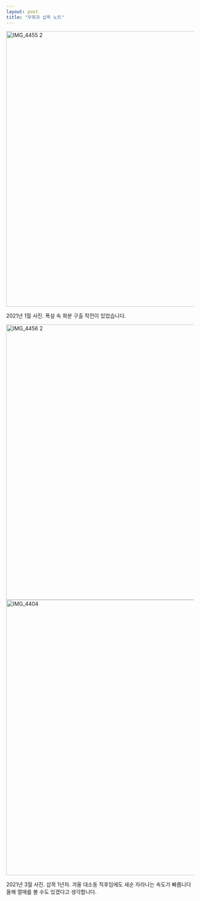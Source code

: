 ```yaml
---
layout: post
title: "무화과 삽목 노트"
---
```


<img width="740px" alt="IMG_4455 2" src="https://user-images.githubusercontent.com/81041256/111927630-c82d5700-8af4-11eb-9059-9fa7dc3a1b0f.jpg">

2021년 1월 사진. 폭설 속 화분 구출 작전이 있었습니다.

<img width="740px" alt="IMG_4456 2" src="https://user-images.githubusercontent.com/81041256/111927635-ccf20b00-8af4-11eb-8bec-9f90bccccdc8.jpg">

<img width="740px" alt="IMG_4404" src="https://user-images.githubusercontent.com/81041256/111927630-c82d5700-8af4-11eb-9059-9fa7dc3a1b0f.jpg">

2021년 3월 사진. 삽목 1년차. 겨울 대소동 직후임에도 새순 자라나는 속도가 빠릅니다 올해 열매를 볼 수도 있겠다고 생각합니다.
